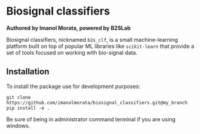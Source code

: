# Biosignal classifiers
**Authored by Imanol Morata, powered by B2SLab**

Biosignal classifiers, nicknamed `b2s_clf`,  is a small machine-learning platform built on top 
of popular ML libraries like `scikit-learn` that provide a set of tools focused on working with 
bio-signal data.

## Installation

To install the package use for development purposes:

```
git clone https://github.com/imanolmorata/biosignal_classifiers.git@my_branch
pip install -e .

```

Be sure of being in administrator command terminal if you are using windows.
